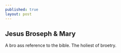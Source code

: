 ```yaml
---
published: true
layout: post
---
```



## Jesus Broseph & Mary

A bro ass reference to the bible. The holiest of broetry.
